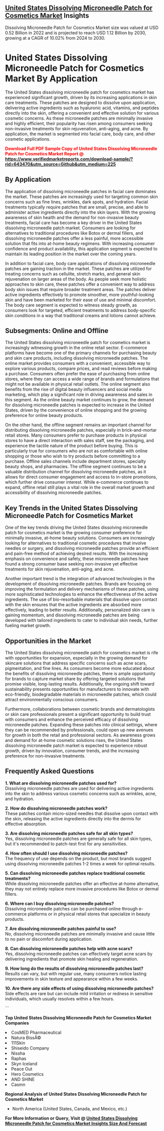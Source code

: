 <h2><a href="https://www.verifiedmarketreports.com/download-sample/?rid=643470&amp;utm_source=Github&amp;utm_medium=225" target="_blank">United States Dissolving Microneedle Patch for Cosmetics Market</a> Insights</h2><p>Dissolving Microneedle Patch for Cosmetics Market size was valued at USD 0.52 Billion in 2022 and is projected to reach USD 1.12 Billion by 2030, growing at a CAGR of 10.02% from 2024 to 2030.</p><p> <h1>United States Dissolving Microneedle Patch for Cosmetics Market By Application</h1> <p>The United States dissolving microneedle patch for cosmetics market has experienced significant growth, driven by its increasing applications in skin care treatments. These patches are designed to dissolve upon application, delivering active ingredients such as hyaluronic acid, vitamins, and peptides directly into the skin, offering a convenient and effective solution for various cosmetic concerns. As these microneedle patches are minimally invasive and highly efficient, their popularity has risen among consumers seeking non-invasive treatments for skin rejuvenation, anti-aging, and acne. By application, the market is segmented into facial care, body care, and other cosmetic applications.</p> <p><strong><p><span class=""><span style="color: #ff0000;"><strong>Download Full PDF Sample Copy of United States Dissolving Microneedle Patch for Cosmetics Market Report</strong> @ </span><a href="https://www.verifiedmarketreports.com/download-sample/?rid=643470&amp;utm_source=Github&amp;utm_medium=225" target="_blank">https://www.verifiedmarketreports.com/download-sample/?rid=643470&amp;utm_source=Github&amp;utm_medium=225</a></span></p></strong></p> <h2>By Application</h2> <p>The application of dissolving microneedle patches in facial care dominates the market. These patches are increasingly used for targeting common skin concerns such as fine lines, wrinkles, dark spots, and hydration. Facial treatments typically require patches that are small, precise, and able to administer active ingredients directly into the skin layers. With the growing awareness of skin health and the demand for non-invasive beauty treatments, facial care has become a key driver in the United States dissolving microneedle patch market. Consumers are looking for alternatives to traditional procedures like Botox or dermal fillers, and dissolving microneedle patches offer a less painful, more accessible solution that fits into at-home beauty regimens. With increasing consumer confidence and product availability, this application segment is expected to maintain its leading position in the market over the coming years.</p> <p>In addition to facial care, body care applications of dissolving microneedle patches are gaining traction in the market. These patches are utilized for treating concerns such as cellulite, stretch marks, and general skin rejuvenation on larger areas of the body. As people seek more holistic approaches to skin care, these patches offer a convenient way to address body skin issues that require broader treatment areas. The patches deliver active ingredients effectively to promote smoother, more youthful-looking skin and have been marketed for their ease of use and minimal discomfort. The body care segment is expected to witness steady growth, as consumers look for targeted, efficient treatments to address body-specific skin conditions in a way that traditional creams and lotions cannot achieve.</p> <h2>Subsegments: Online and Offline</h2> <p>The United States dissolving microneedle patch for cosmetics market is increasingly witnessing growth in the online retail sector. E-commerce platforms have become one of the primary channels for purchasing beauty and skin care products, including dissolving microneedle patches. The online market provides consumers with a convenient, accessible way to explore various products, compare prices, and read reviews before making a purchase. Consumers often prefer the ease of purchasing from online stores, where they can access a wide range of brands and formulations that might not be available in physical retail outlets. The online segment also benefits from the rise of digital beauty influencers and social media marketing, which play a significant role in driving awareness and sales in this segment. As the online beauty market continues to grow, the demand for dissolving microneedle patches is expected to increase in the United States, driven by the convenience of online shopping and the growing preference for online beauty products.</p> <p>On the other hand, the offline segment remains an important channel for distributing dissolving microneedle patches, especially in brick-and-mortar retail stores. Many consumers prefer to purchase products in physical stores to have a direct interaction with sales staff, see the packaging, and experience the tactile nature of the product before buying. This is particularly true for consumers who are not as comfortable with online shopping or those who wish to try products before committing to a purchase. Offline sales channels include department stores, specialty beauty shops, and pharmacies. The offline segment continues to be a valuable distribution channel for dissolving microneedle patches, as it allows for direct consumer engagement and access to in-store promotions, which further drive consumer interest. While e-commerce continues to expand, offline retail still plays a vital role in the overall market growth and accessibility of dissolving microneedle patches.</p> <h2>Key Trends in the United States Dissolving Microneedle Patch for Cosmetics Market</h2> <p>One of the key trends driving the United States dissolving microneedle patch for cosmetics market is the growing consumer preference for minimally invasive, at-home beauty solutions. Consumers are increasingly looking for alternatives to traditional cosmetic procedures that involve needles or surgery, and dissolving microneedle patches provide an efficient and pain-free method of achieving desired results. With the increasing emphasis on convenience and safety, these microneedle patches have found a strong consumer base seeking non-invasive yet effective treatments for skin rejuvenation, anti-aging, and acne.</p> <p>Another important trend is the integration of advanced technologies in the development of dissolving microneedle patches. Brands are focusing on improving the formulation and delivery mechanisms of these patches, using more sophisticated technologies to enhance the effectiveness of the active ingredients. The use of bio-resorbable materials that dissolve upon contact with the skin ensures that the active ingredients are absorbed more effectively, leading to better results. Additionally, personalized skin care is gaining momentum, and dissolving microneedle patches are being developed with tailored ingredients to cater to individual skin needs, further fueling market growth.</p> <h2>Opportunities in the Market</h2> <p>The United States dissolving microneedle patch for cosmetics market is rife with opportunities for expansion, especially in the growing demand for skincare solutions that address specific concerns such as acne scars, pigmentation, and fine lines. As consumers become more educated about the benefits of dissolving microneedle patches, there is ample opportunity for brands to capture market share by offering targeted solutions that promise visible, long-lasting results. Additionally, the ongoing shift toward sustainability presents opportunities for manufacturers to innovate with eco-friendly, biodegradable materials in microneedle patches, which could attract environmentally conscious consumers.</p> <p>Furthermore, collaborations between cosmetic brands and dermatologists or skin care professionals present a significant opportunity to build trust with consumers and enhance the perceived efficacy of dissolving microneedle patches. Expanding these patches into clinical settings, where they can be recommended by professionals, could open up new avenues for growth in both the retail and professional sectors. As awareness grows and demand for at-home cosmetic solutions rises, the United States dissolving microneedle patch market is expected to experience robust growth, driven by innovation, consumer trends, and the increasing preference for non-invasive treatments.</p> <h2>Frequently Asked Questions</h2> <p><strong>1. What are dissolving microneedle patches used for?</strong><br> Dissolving microneedle patches are used for delivering active ingredients into the skin to address various cosmetic concerns such as wrinkles, acne, and hydration.</p> <p><strong>2. How do dissolving microneedle patches work?</strong><br> These patches contain micro-sized needles that dissolve upon contact with the skin, releasing the active ingredients directly into the dermis for effective absorption.</p> <p><strong>3. Are dissolving microneedle patches safe for all skin types?</strong><br> Yes, dissolving microneedle patches are generally safe for all skin types, but it's recommended to patch-test first for any sensitivities.</p> <p><strong>4. How often should I use dissolving microneedle patches?</strong><br> The frequency of use depends on the product, but most brands suggest using dissolving microneedle patches 1-2 times a week for optimal results.</p> <p><strong>5. Can dissolving microneedle patches replace traditional cosmetic treatments?</strong><br> While dissolving microneedle patches offer an effective at-home alternative, they may not entirely replace more invasive procedures like Botox or dermal fillers.</p> <p><strong>6. Where can I buy dissolving microneedle patches?</strong><br> Dissolving microneedle patches can be purchased online through e-commerce platforms or in physical retail stores that specialize in beauty products.</p> <p><strong>7. Are dissolving microneedle patches painful to use?</strong><br> No, dissolving microneedle patches are minimally invasive and cause little to no pain or discomfort during application.</p> <p><strong>8. Can dissolving microneedle patches help with acne scars?</strong><br> Yes, dissolving microneedle patches can effectively target acne scars by delivering ingredients that promote skin healing and regeneration.</p> <p><strong>9. How long do the results of dissolving microneedle patches last?</strong><br> Results can vary, but with regular use, many consumers notice lasting improvements in skin texture and appearance within a few weeks.</p> <p><strong>10. Are there any side effects of using dissolving microneedle patches?</strong><br> Side effects are rare but can include mild irritation or redness in sensitive individuals, which usually resolves within a few hours.</p> ```</p><p><strong>Top United States Dissolving Microneedle Patch for Cosmetics Market Companies</strong></p><div data-test-id=""><p><li>CosMED Pharmaceutical</li><li> Natura BissÃ©</li><li> 111Skin</li><li> Shiseido Company</li><li> Nissha</li><li> Raphas</li><li> Skyn Iceland</li><li> Peace Out</li><li> Hero Cosmetics</li><li> AND SHINE</li><li> Casmn</li></p><div><strong>Regional Analysis of&nbsp;United States Dissolving Microneedle Patch for Cosmetics Market</strong></div><ul><li dir="ltr"><p dir="ltr">North America&nbsp;(United States, Canada, and Mexico, etc.)</p></li></ul><p><strong>For More Information or Query, Visit @&nbsp;</strong><strong><a href="https://www.verifiedmarketreports.com/product/dissolving-microneedle-patch-for-cosmetics-market/?utm_source=Github&amp;utm_medium=225" target="_blank">United States Dissolving Microneedle Patch for Cosmetics Market Insights Size And Forecast</a></strong></p></div>
